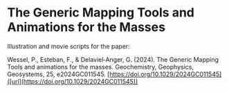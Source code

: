 # The Generic Mapping Tools and Animations for the Masses

Illustration and movie scripts for the paper: 

Wessel, P., Esteban, F., & Delaviel‐Anger, G. (2024). The Generic Mapping Tools and animations for the masses. Geochemistry, Geophysics, Geosystems, 25, e2024GC011545. [https://doi.org/10.1029/2024GC011545]([url](https://doi.org/10.1029/2024GC011545))
